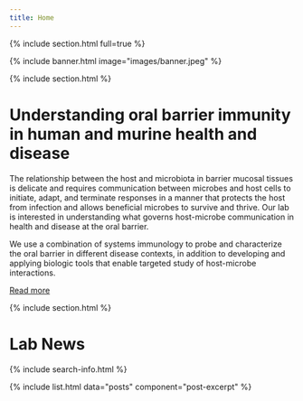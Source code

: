 ```yaml
---
title: Home
---
```

{% include section.html full=true %}

{% include banner.html image="images/banner.jpeg" %}

{% include section.html %}
# Understanding oral barrier immunity in human and murine health and disease

The relationship between the host and microbiota in barrier mucosal tissues is delicate and requires communication between microbes and host cells to initiate, adapt, and terminate responses in a manner that protects the host from infection and allows beneficial microbes to survive and thrive. Our lab is interested in understanding what governs host-microbe communication in health and disease at the oral barrier.

We use a combination of systems immunology to probe and characterize the oral barrier in different disease contexts, in addition to developing and applying biologic tools that enable targeted study of host-microbe interactions. 

[Read more](research)

{% include section.html %}

# <i class="fas fa-bullhorn"></i>Lab News

{% include search-info.html %}

{% include list.html data="posts" component="post-excerpt" %}